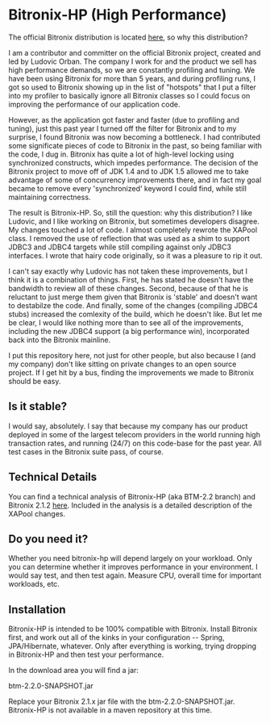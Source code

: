 Bitronix-HP (High Performance)
==============================

The official Bitronix distribution is located [here](http://docs.codehaus.org/display/BTM/Home), so why this distribution?

I am a contributor and committer on the official Bitronix project, created and led by Ludovic Orban.  The company I work for and the product we sell has high performance demands, so we are constantly profiling and tuning.  We have been using Bitronix for more than 5 years, and during profiling runs, I got so used to Bitronix showing up in the list of "hotspots" that I put a filter into my profiler to basically ignore all Bitronix classes so I could focus on improving the performance of our application code.

However, as the application got faster and faster (due to profiling and tuning), just this past year I turned off the filter for Bitronix and to my surprise, I found Bitronix was now becoming a bottleneck.  I had contributed some significate pieces of code to Bitronix in the past, so being familiar with the code, I dug in.  Bitronix has quite a lot of high-level locking using synchronized constructs, which impedes performance.  The decision of the Bitronix project to move off of JDK 1.4 and to JDK 1.5 allowed me to take advantage of some of concurrency improvements there, and in fact my goal became to remove every 'synchronized' keyword I could find, while still maintaining correctness.

The result is Bitronix-HP.  So, still the question: why this distribution?  I like Ludovic, and I like working on Bitronix, but sometimes developers disagree.  My changes touched a lot of code.  I almost completely rewrote the XAPool class.  I removed the use of reflection that was used as a shim to support JDBC3 and JDBC4 targets while still compiling against only JDBC3 interfaces.  I wrote that hairy code originally, so it was a pleasure to rip it out.

I can't say exactly why Ludovic has not taken these improvements, but I think it is a combination of things.  First, he has stated he doesn't have the bandwidth to review all of these changes.  Second, because of that he is reluctant to just merge them given that Bitronix is 'stable' and doesn't want to destabilze the code.  And finally, some of the changes (compiling JDBC4 stubs) increased the comlexity of the build, which he doesn't like.  But let me be clear, I would like nothing more than to see all of the improvements, including the new JDBC4 support (a big performance win), incorporated back into the Bitronix mainline.

I put this repository here, not just for other people, but also because I (and my company) don't like sitting on private changes to an open source project.  If I get hit by a bus, finding the improvements we made to Bitronix should be easy.

Is it stable?
-------------
I would say, absolutely.  I say that because my company has our product deployed in some of the largest telecom providers in the world running high transaction rates, and running (24/7) on this code-base for the past year.  All test cases in the Bitronix suite pass, of course.

Technical Details
-----------------
You can find a technical analysis of Bitronix-HP (aka BTM-2.2 branch) and Bitronix 2.1.2 [here](http://docs.codehaus.org/display/BTM/BTM-2.2).  Included in the analysis is a detailed description of the XAPool changes.

Do you need it?
---------------
Whether you need bitronix-hp will depend largely on your workload.  Only you can determine whether it improves performance in your environment.  I would say test, and then test again.  Measure CPU, overall time for important workloads, etc.

Installation
------------
Bitronix-HP is intended to be 100% compatible with Bitronix.  Install Bitronix first, and work out all of the kinks in your configuration -- Spring, JPA/Hibernate, whatever.  Only after everything is working, trying dropping in Bitronix-HP and then test your performance.

In the download area you will find a jar:

btm-2.2.0-SNAPSHOT.jar

Replace your Bitronix 2.1.x jar file with the btm-2.2.0-SNAPSHOT.jar.  Bitronix-HP is not available in a maven repository at this time.
